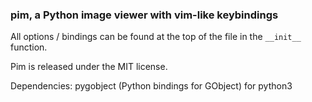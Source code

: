 ### pim, a Python image viewer with vim-like keybindings

All options / bindings can be found at the top of the file in the `__init__` function.

Pim is released under the MIT license.

Dependencies: pygobject (Python bindings for GObject) for python3
